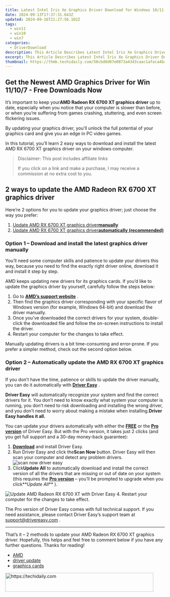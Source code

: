 ```yaml
---
title: Latest Intel Iris Xe Graphics Driver Download for Windows 10/11
date: 2024-09-13T17:37:31.643Z
updated: 2024-09-16T21:27:56.102Z
tags:
  - win11
  - win10
  - win7
categories:
  - DriverDownload
description: This Article Describes Latest Intel Iris Xe Graphics Driver Download for Windows 10/11
excerpt: This Article Describes Latest Intel Iris Xe Graphics Driver Download for Windows 10/11
thumbnail: https://thmb.techidaily.com/50cbd8d07e0873a4343caac1afaca4ba3bdd492ab0995e73547b18cbc746d1e9.png
---
```


## Get the Newest AMD Graphics Driver for Win 11/10/7 - Free Downloads Now

It’s important to keep your**AMD Radeon RX 6700 XT graphics driver** up to date, especially when you notice that your computer is slower than before, or when you’re suffering from games crashing, stuttering, and even screen flickering issues.

 By updating your graphics driver, you’ll unlock the full potential of your graphics card and give you an edge in PC video games.

 In this tutorial, you’ll learn 2 easy ways to download and install the latest AMD RX 6700 XT graphics driver on your windows computer.

>  Disclaimer: This post includes affiliate links
>
>  If you click on a link and make a purchase, I may receive a commission at no extra cost to you.
>

## 2 ways to update the AMD Radeon RX 6700 XT graphics driver

 Here’re 2 options for you to update your graphics driver; just choose the way you prefer:

1. [Update AMD RX 6700 XT graphics driver**manually**](https://tools.techidaily.com/drivereasy/download/)
2. [Update AMD RX 6700 XT graphics driver**automatically (recommended)**](https://www.drivereasy.com/knowledge/latest-amd-rx-6700-xt-driver-download-for-windows/#h-option-2-automatically-update-the-amd-rx-6700-xt-graphics-driver)

### Option 1 – Download and install the latest graphics driver manually

 You’ll need some computer skills and patience to update your drivers this way, because you need to find the exactly right driver online, download it and install it step by step.

 AMD keeps updating new drivers for its graphics cards. If you’d like to update the graphics driver by yourself, carefully follow the steps below:

1. Go to **[AMD’s support website](https://www.amd.com/en/support)**  .
2. Then find the graphics driver corresponding with your specific flavor of Windows version (for example, Windows 64-bit) and download the driver manually.
3. Once you’ve downloaded the correct drivers for your system, double-click the downloaded file and follow the on-screen instructions to install the driver.
4. Restart your computer for the changes to take effect.

 Manually updating drivers is a bit time-consuming and error-prone. If you prefer a simpler method, check out the second option below.

### **Option 2 – Automatically update the AMD RX 6700 XT graphics driver**

 If you don’t have the time, patience or skills to update the driver manually, you can do it automatically with **[Driver Easy](https://tools.techidaily.com/drivereasy/download/)**  .

**Driver Easy** will automatically recognize your system and find the correct drivers for it. You don’t need to know exactly what system your computer is running, you don’t need to risk downloading and installing the wrong driver, and you don’t need to worry about making a mistake when installing.**Driver Easy handles it all.**

 You can update your drivers automatically with either the **[FREE](https://tools.techidaily.com/drivereasy/download/)**  or the[](https://tools.techidaily.com/drivereasy/download/) **[Pro version](https://tools.techidaily.com/drivereasy/download/)**  of Driver Easy. But with the Pro version, it takes just 2 clicks (and you get full support and a 30-day money-back guarantee):

1. **[Download](https://tools.techidaily.com/drivereasy/download/)**  and install Driver Easy.
2. Run Driver Easy and click the**Scan Now** button. Driver Easy will then scan your computer and detect any problem drivers.  
![scan now driver easy](https://images.drivereasy.com/wp-content/uploads/2020/09/scan-now-driver-easy-2.jpg)
3. Click**Update All** to automatically download and install the correct version of all the drivers that are missing or out of date on your system (this requires the[](https://tools.techidaily.com/drivereasy/download/) **[Pro version](https://tools.techidaily.com/drivereasy/download/)**  – you’ll be prompted to upgrade when you click**_Update All_** ).  

![Update AMD Radeon RX 6700 XT with Driver Easy](https://images.drivereasy.com/wp-content/uploads/2021/03/Update-AMD-Radeon-RX-6700-XT-with-Driver-Easy.jpg)
4. Restart your computer for the changes to take effect.

 The Pro version of Driver Easy comes with full technical support. If you need assistance, please contact Driver Easy’s support team at [support@drivereasy.com](https://tools.techidaily.com/drivereasy/download/) .

---

 That’s it – 2 methods to update your AMD Radeon RX 6700 XT graphics driver. Hopefully, this helps and feel free to comment below if you have any further questions. Thanks for reading!

* [AMD](https://tools.techidaily.com/drivereasy/download/)
* [driver update](https://tools.techidaily.com/drivereasy/download/)
* [graphics cards](https://tools.techidaily.com/drivereasy/download/)

<ins class="adsbygoogle"
     style="display:block"
     data-ad-format="autorelaxed"
     data-ad-client="ca-pub-7571918770474297"
     data-ad-slot="1223367746"></ins>

<ins class="adsbygoogle"
     style="display:block"
     data-ad-client="ca-pub-7571918770474297"
     data-ad-slot="8358498916"
     data-ad-format="auto"
     data-full-width-responsive="true"></ins>



<!-- affiliate ads begin -->
<a href="https://bluettius.sjv.io/c/5597632/2139118/17108" target="_top" id="2139118">
  <img src="//a.impactradius-go.com/display-ad/17108-2139118" border="0" alt="https://techidaily.com" width="468" height="60"/>
</a>
<img height="0" width="0" src="https://bluettius.sjv.io/i/5597632/2139118/17108" style="position:absolute;visibility:hidden;" border="0" />
<!-- affiliate ads end -->

